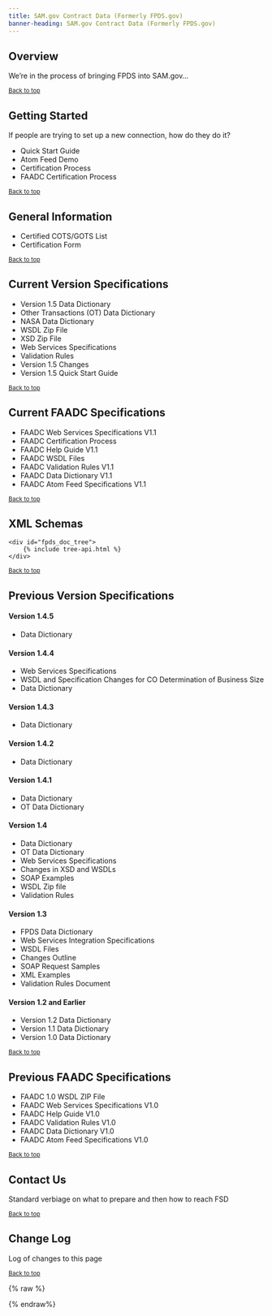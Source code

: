 ```yaml
---
title: SAM.gov Contract Data (Formerly FPDS.gov)
banner-heading: SAM.gov Contract Data (Formerly FPDS.gov)
---
```



<link rel="stylesheet" type="text/css" href="../../assets/swaggerui-dist/swagger-ui.css" >
<link rel="stylesheet" type="text/css" href="../../assets/swaggerui-dist/custom.css" >


## Overview
We’re in the process of bringing FPDS into SAM.gov…
<p><small><a href="#">Back to top</a></small></p>

## Getting Started
If people are trying to set up a new connection, how do they do it?
- Quick Start Guide
- Atom Feed Demo
- Certification Process
- FAADC Certification Process
<p><small><a href="#">Back to top</a></small></p>

## General Information
- Certified COTS/GOTS List
- Certification Form
<p><small><a href="#">Back to top</a></small></p>

## Current Version Specifications
- Version 1.5 Data Dictionary
- Other Transactions (OT) Data Dictionary
- NASA Data Dictionary
- WSDL Zip File
- XSD Zip File
- Web Services Specifications
- Validation Rules
- Version 1.5 Changes
- Version 1.5 Quick Start Guide
<p><small><a href="#">Back to top</a></small></p>

## Current FAADC Specifications
- FAADC Web Services Specifications V1.1
- FAADC Certification Process
- FAADC Help Guide V1.1
- FAADC WSDL Files
- FAADC Validation Rules V1.1
- FAADC Data Dictionary V1.1
- FAADC Atom Feed Specifications V1.1
<p><small><a href="#">Back to top</a></small></p>

## XML Schemas
    <div id="fpds_doc_tree">
        {% include tree-api.html %}
    </div>
<p><small><a href="#">Back to top</a></small></p>

## Previous Version Specifications
#### Version 1.4.5
- Data Dictionary

#### Version 1.4.4
- Web Services Specifications
- WSDL and Specification Changes for CO Determination of Business Size
- Data Dictionary

#### Version 1.4.3
- Data Dictionary

#### Version 1.4.2
- Data Dictionary

#### Version 1.4.1
- Data Dictionary
- OT Data Dictionary

#### Version 1.4
- Data Dictionary
- OT Data Dictionary
- Web Services Specifications
- Changes in XSD and WSDLs
- SOAP Examples
- WSDL Zip file
- Validation Rules

#### Version 1.3
- FPDS Data Dictionary
- Web Services Integration Specifications
- WSDL Files
- Changes Outline
- SOAP Request Samples
- XML Examples
- Validation Rules Document

#### Version 1.2 and Earlier
- Version 1.2 Data Dictionary
- Version 1.1 Data Dictionary
- Version 1.0 Data Dictionary
<p><small><a href="#">Back to top</a></small></p>

## Previous FAADC Specifications
- FAADC 1.0 WSDL ZIP File
- FAADC Web Services Specifications V1.0
- FAADC Help Guide V1.0
- FAADC Validation Rules V1.0
- FAADC Data Dictionary V1.0
- FAADC Atom Feed Specifications V1.0
<p><small><a href="#">Back to top</a></small></p>

## Contact Us
Standard verbiage on what to prepare and then how to reach FSD
<p><small><a href="#">Back to top</a></small></p>

## Change Log
Log of changes to this page
<p><small><a href="#">Back to top</a></small></p>

{% raw %}
<script>
  (function() {
    window.onload = function() {
        
        jQuery("#fpds_doc_tree").fancytree({

            activate: function(event, data){
                var node = data.node,
                    orgEvent = data.originalEvent;
                console.log("activate", orgEvent)
                if(node.data.href){
                   //window.open(node.data.href,  node.data.target);
                }
            },
            
            click: function(event, data){
                var node = data.node,
                orgEvent = data.originalEvent;
                console.log("click", orgEvent, event.keyCode)
                if(node.data.href){
                    window.open(node.data.href,  node.data.target);
                  
                }
            }
        });
        jQuery(".fancytree-container").addClass("fancytree-connectors");
    };

}).call(this);
  
</script>
{% endraw%}